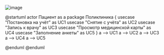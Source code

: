 ![image](https://github.com/Geheneeike/1/assets/161126818/afc73773-7dbb-4ffd-933e-04d7e51a5c3b)




@startuml
actor Пациент as a
package Поликлиника {
  usecase "Постановка на учёт" as UC1
  usecase "Снятие с учёта" as UC2
  usecase "Запись к врачу" as UC3
  usecase "Просмотр медицинской карты" as UC4
  usecase "Заполнение анкеты" as UC5
}
a --> UC1
a --> UC2
a --> UC3
a --> UC4
a --> UC5

@enduml
@enduml
